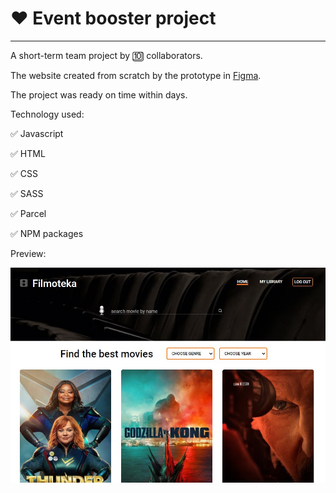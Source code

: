 # :heart: Event booster project
____

A short-term team project by :keycap_ten: collaborators.

The website created from scratch by the prototype in [Figma](https://www.figma.com/file/ZSITpk0AVZt505gTQxlXOZ/EVENT-BOOSTER-(MY-Copy)?node-id=12%3A10).

The project was ready on time within days.

Technology used:

 :white_check_mark: Javascript

 :white_check_mark: HTML

 :white_check_mark: CSS

 :white_check_mark: SASS

 :white_check_mark: Parcel

 :white_check_mark: NPM packages

Preview:

<a href="https://ketryin.github.io/event-booster-project/" target="_blank"><img src="https://github.com/IamGalexing/Filmoteka/blob/master/src/images/filmoteka.jpg" alt="screenshot of the main page of project"/></a>